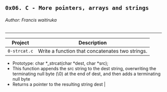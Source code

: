 ## `0x06. C - More pointers, arrays and strings`
###### Author: Francis waitiruka
-------------------------------
| Project | Description |
| -------- | ------------ |
| `0-strcat.c` | Write a function that concatenates two strings. 		
* Prototype: char *_strcat(char *dest, char *src);
* This function appends the src string to the dest string, overwriting the terminating null byte (\0) at the end of dest, and then adds a terminating null byte
* Returns a pointer to the resulting string dest |

